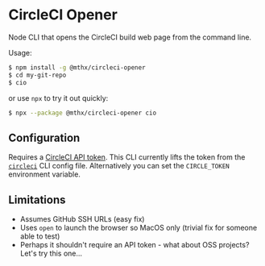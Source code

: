 # CircleCI Opener

Node CLI that opens the CircleCI build web page from the command line.

Usage:

```bash
$ npm install -g @mthx/circleci-opener
$ cd my-git-repo
$ cio
```

or use `npx` to try it out quickly:

```bash
$ npx --package @mthx/circleci-opener cio
```

## Configuration

Requires a [CircleCI API token](https://circleci.com/account/api). This CLI
currently lifts the token from the
[`circleci`](https://github.com/CircleCI-Public/circleci-cli) CLI config file.
Alternatively you can set the `CIRCLE_TOKEN` environment variable.

## Limitations

- Assumes GitHub SSH URLs (easy fix)
- Uses `open` to launch the browser so MacOS only (trivial fix for someone able to test)
- Perhaps it shouldn't require an API token - what about OSS projects? Let's try this one...
